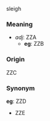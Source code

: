 sleigh
### Meaning
+ _adj_: ZZA
    + __eg__: ZZB

### Origin

ZZC

### Synonym

__eg__: ZZD

+ ZZE


